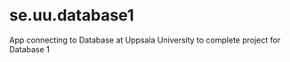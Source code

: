 # se.uu.database1
App connecting to Database at Uppsala University to complete project for Database 1
